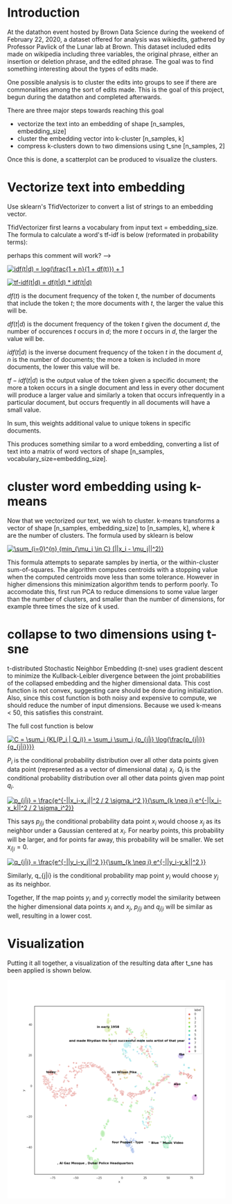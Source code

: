 
# Introduction

At the datathon event hosted by Brown Data Science during the weekend of February 22, 2020,
a dataset offered for analysis was wikiedits, gathered by Professor Pavlick of the Lunar lab
at Brown. This dataset included edits made on wikipedia including three variables, the original phrase, either an insertion or deletion phrase, and the edited phrase. The goal was to find something interesting about the types of edits made.

One possible analysis is to cluster the edits into groups to see if there are commonalities
among the sort of edits made. This is the goal of this project, begun during the datathon
and completed afterwards.

There are three major steps towards reaching this goal
 - vectorize the text into an embedding of shape [n_samples, embedding_size]
 - cluster the embedding vector into k-cluster [n_samples, k]
 - compress k-clusters down to two dimensions using t_sne [n_samples, 2]

Once this is done, a scatterplot can be produced to visualize the clusters.


# Vectorize text into embedding

Use sklearn's TfidVectorizer to convert a list of strings to an embedding vector.

TfidVectorizer first learns a vocabulary from input text = embedding_size. The formula to
calculate a word's tf-idf is below (reformated in probability terms):

 perhaps this comment will work? -->

<!--
\[
idf(t|d) = log(\frac{1 + n}{1 + df(t)}) + 1
\[
-->

<a href="https://www.codecogs.com/eqnedit.php?latex=idf(t|d)&space;=&space;log(\frac{1&space;&plus;&space;n}{1&space;&plus;&space;df(t)})&space;&plus;&space;1" target="_blank"><img src="https://latex.codecogs.com/gif.latex?idf(t|d)&space;=&space;log(\frac{1&space;&plus;&space;n}{1&space;&plus;&space;df(t)})&space;&plus;&space;1" title="idf(t|d) = log(\frac{1 + n}{1 + df(t)}) + 1" /></a>

<!-- \[
tf-idf(t|d) = df(t|d) * idf(t|d)
\] -->

<a href="https://www.codecogs.com/eqnedit.php?latex=tf-idf(t|d)&space;=&space;df(t|d)&space;*&space;idf(t|d)" target="_blank"><img src="https://latex.codecogs.com/gif.latex?tf-idf(t|d)&space;=&space;df(t|d)&space;*&space;idf(t|d)" title="tf-idf(t|d) = df(t|d) * idf(t|d)" /></a>

$df(t)$ is the document frequency of the token $t$, the number of documents that include the token $t$; the more documents with $t$, the larger the value this will be.

$df(t|d)$ is the document frequency of the token $t$ given the document $d$, the number of occurences $t$ occurs in $d$; the more $t$ occurs in $d$, the larger the value will be.

$idf(t|d)$ is the inverse document frequency of the token $t$ in the document $d$, $n$ is the number of documents; the more a token is included in more documents, the lower this value will be.

$tf-idf(t|d)$ is the output value of the token given a specific document; the more a token occurs in a single document and less in every other document will produce a larger value and similarly a token that occurs infrequently in a particular document, but occurs frequently in all documents will have a small value.

In sum, this weights additional value to unique tokens in specific documents.

This produces something similar to a word embedding, converting a list of text into a matrix
of word vectors of shape [n_samples, vocabulary_size=embedding_size].


# cluster word embedding using k-means

Now that we vectorized our text, we wish to cluster. k-means transforms a vector of shape
[n_samples, embedding_size] to [n_samples, k], where $k$ are the number of clusters. The
formula used by sklearn is below

<!-- \[
 \sum_{i=0}^{n} {min_{\mu_j \in C} (||x_i - \mu_j||^2)}
\] -->

<a href="https://www.codecogs.com/eqnedit.php?latex=\sum_{i=0}^{n}&space;{min_{\mu_j&space;\in&space;C}&space;(||x_i&space;-&space;\mu_j||^2)}" target="_blank"><img src="https://latex.codecogs.com/gif.latex?\sum_{i=0}^{n}&space;{min_{\mu_j&space;\in&space;C}&space;(||x_i&space;-&space;\mu_j||^2)}" title="\sum_{i=0}^{n} {min_{\mu_j \in C} (||x_i - \mu_j||^2)}" /></a>

This formula attempts to separate samples by inertia, or the within-cluster sum-of-squares. The
algorithm computes centroids with a stopping value when the computed centroids move less than
some tolerance. However in higher dimensions this minimization algorithm tends to perform poorly.
To accomodate this, first run PCA to reduce dimensions to some value larger than the number of clusters,
and smaller than the number of dimensions, for example three times the size of k used.

# collapse to two dimensions using t-sne

t-distributed Stochastic Neighbor Embedding (t-sne) uses gradient descent to minimize the Kullback-Leibler divergence between
the joint probabilities of the collapsed embedding and the higher dimensional data. This cost function
is not convex, suggesting care should be done during initialization. Also, since this cost function is
both noisy and expensive to compute, we should reduce the number of input dimensions. Because we used
k-means < 50, this satisfies this constraint.

The full cost function is below

<!-- \[
 C = \sum_i {KL(P_i | Q_i)} = \sum_i \sum_j {p_{j|i} \log{\frac{p_{j|i}}{q_{j|i}}}} 
\] -->

<a href="https://www.codecogs.com/eqnedit.php?latex=C&space;=&space;\sum_i&space;{KL(P_i&space;|&space;Q_i)}&space;=&space;\sum_i&space;\sum_j&space;{p_{j|i}&space;\log{\frac{p_{j|i}}{q_{j|i}}}}" target="_blank"><img src="https://latex.codecogs.com/gif.latex?C&space;=&space;\sum_i&space;{KL(P_i&space;|&space;Q_i)}&space;=&space;\sum_i&space;\sum_j&space;{p_{j|i}&space;\log{\frac{p_{j|i}}{q_{j|i}}}}" title="C = \sum_i {KL(P_i | Q_i)} = \sum_i \sum_j {p_{j|i} \log{\frac{p_{j|i}}{q_{j|i}}}}" /></a>

$P_i$ is the conditional probability distribution over all other data points given data point (represented
as a vector of dimensional data) $x_i$. $Q_i$ is the conditional probability distribution over all other
data points given map point $q_i$.

<!-- \[
 p_{j|i} = \frac{e^{-||x_i-x_j||^2 / 2 \sigma_i^2 }}{\sum_{k \neq i} e^{-||x_i-x_k||^2 / 2 \sigma_i^2}}
\] -->

<a href="https://www.codecogs.com/eqnedit.php?latex=p_{j|i}&space;=&space;\frac{e^{-||x_i-x_j||^2&space;/&space;2&space;\sigma_i^2&space;}}{\sum_{k&space;\neq&space;i}&space;e^{-||x_i-x_k||^2&space;/&space;2&space;\sigma_i^2}}" target="_blank"><img src="https://latex.codecogs.com/gif.latex?p_{j|i}&space;=&space;\frac{e^{-||x_i-x_j||^2&space;/&space;2&space;\sigma_i^2&space;}}{\sum_{k&space;\neq&space;i}&space;e^{-||x_i-x_k||^2&space;/&space;2&space;\sigma_i^2}}" title="p_{j|i} = \frac{e^{-||x_i-x_j||^2 / 2 \sigma_i^2 }}{\sum_{k \neq i} e^{-||x_i-x_k||^2 / 2 \sigma_i^2}}" /></a>

This says $p_{j|i}$ the conditional probability data point $x_i$ would choose $x_j$ as its neighbor under
a Gaussian centered at $x_i$. For nearby points, this probability will be larger, and for points far away,
this probability will be smaller. We set $x_{i|i} = 0$.

<!-- \[
 q_{j|i} = \frac{e^{-||y_i-y_j||^2  }}{\sum_{k \neq i} e^{-||y_i-y_k||^2 }}
\] -->

<a href="https://www.codecogs.com/eqnedit.php?latex=q_{j|i}&space;=&space;\frac{e^{-||y_i-y_j||^2&space;}}{\sum_{k&space;\neq&space;i}&space;e^{-||y_i-y_k||^2&space;}}" target="_blank"><img src="https://latex.codecogs.com/gif.latex?q_{j|i}&space;=&space;\frac{e^{-||y_i-y_j||^2&space;}}{\sum_{k&space;\neq&space;i}&space;e^{-||y_i-y_k||^2&space;}}" title="q_{j|i} = \frac{e^{-||y_i-y_j||^2 }}{\sum_{k \neq i} e^{-||y_i-y_k||^2 }}" /></a>

Similarly, q_{j|i} is the conditional probability map point $y_i$ would choose $y_j$ as its neighbor.

Together, If the map points $y_i$ and $y_j$ correctly model the similarity between the higher dimensional
data points $x_i$ and $x_j$, $p_{j|i}$ and $q_{j|i}$ will be similar as well, resulting in a lower cost.

# Visualization

Putting it all together, a visualization of the resulting data after t_sne has been applied is shown below.

![cluster_n10_i00_saved.png](atomic-edit-challenge/cluster_n10_i00_saved.png?raw=true "cluster_n10" )
